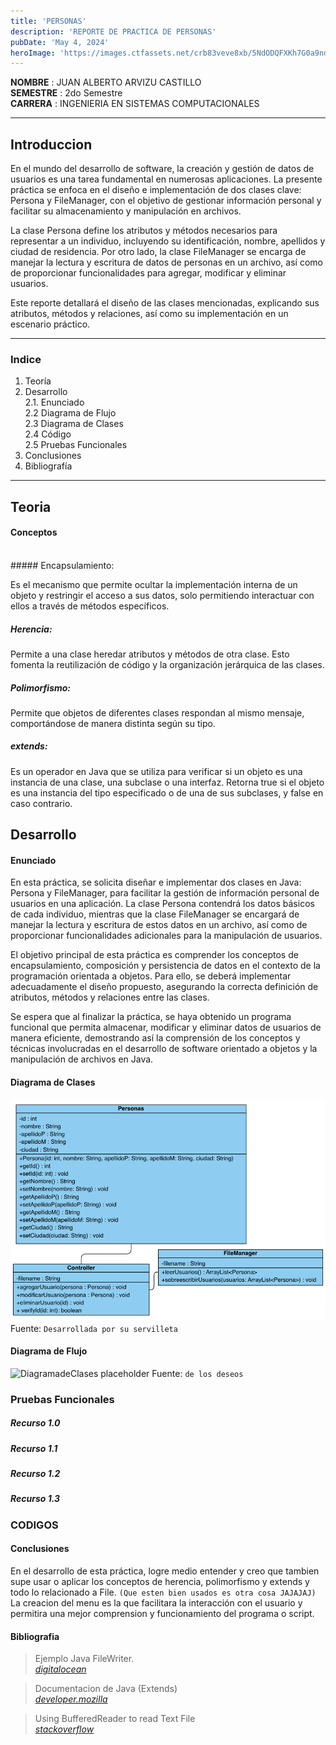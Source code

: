 ```yaml
---
title: 'PERSONAS'
description: 'REPORTE DE PRACTICA DE PERSONAS'
pubDate: 'May 4, 2024'
heroImage: 'https://images.ctfassets.net/crb83veve8xb/5NdODQFXKh7G0a9ndO2Tdr/bc98c92588df661b925306c2d9bba5c4/UX_Persona_Disen__o_Itzel.png'
---
```


**NOMBRE** : JUAN ALBERTO ARVIZU CASTILLO <br>
**SEMESTRE** : 2do Semestre<br>
**CARRERA** : INGENIERIA EN SISTEMAS COMPUTACIONALES

<hr>

## Introduccion

En el mundo del desarrollo de software, la creación y gestión de datos de usuarios es una tarea fundamental en numerosas aplicaciones. La presente práctica se enfoca en el diseño e implementación de dos clases clave: Persona y FileManager, con el objetivo de gestionar información personal y facilitar su almacenamiento y manipulación en archivos.

La clase Persona define los atributos y métodos necesarios para representar a un individuo, incluyendo su identificación, nombre, apellidos y ciudad de residencia. Por otro lado, la clase FileManager se encarga de manejar la lectura y escritura de datos de personas en un archivo, así como de proporcionar funcionalidades para agregar, modificar y eliminar usuarios.

Este reporte detallará el diseño de las clases mencionadas, explicando sus atributos, métodos y relaciones, así como su implementación en un escenario práctico.

<hr>

### Indice

1. Teoría
2. Desarrollo <br>
2.1. Enunciado <br> 
2.2 Diagrama de Flujo <br> 
2.3 Diagrama de Clases <br> 
2.4 Código <br> 
2.5 Pruebas Funcionales
3. Conclusiones
4. Bibliografía

<hr>

## Teoria
#### Conceptos
<br>
##### Encapsulamiento:

Es el mecanismo que permite ocultar la implementación interna de un objeto y restringir el acceso a sus datos, solo permitiendo interactuar con ellos a través de métodos específicos.

##### Herencia:
Permite a una clase heredar atributos y métodos de otra clase. Esto fomenta la reutilización de código y la organización jerárquica de las clases.

##### Polimorfismo:

Permite que objetos de diferentes clases respondan al mismo mensaje, comportándose de manera distinta según su tipo.

##### extends:

Es un operador en Java que se utiliza para verificar si un objeto es una instancia de una clase, una subclase o una interfaz. Retorna true si el objeto es una instancia del tipo especificado o de una de sus subclases, y false en caso contrario.

## Desarrollo

#### Enunciado

En esta práctica, se solicita diseñar e implementar dos clases en Java: Persona y FileManager, para facilitar la gestión de información personal de usuarios en una aplicación. La clase Persona contendrá los datos básicos de cada individuo, mientras que la clase FileManager se encargará de manejar la lectura y escritura de estos datos en un archivo, así como de proporcionar funcionalidades adicionales para la manipulación de usuarios.

El objetivo principal de esta práctica es comprender los conceptos de encapsulamiento, composición y persistencia de datos en el contexto de la programación orientada a objetos. Para ello, se deberá implementar adecuadamente el diseño propuesto, asegurando la correcta definición de atributos, métodos y relaciones entre las clases.

Se espera que al finalizar la práctica, se haya obtenido un programa funcional que permita almacenar, modificar y eliminar datos de usuarios de manera eficiente, demostrando así la comprensión de los conceptos y técnicas involucradas en el desarrollo de software orientado a objetos y la manipulación de archivos en Java.

#### Diagrama de Clases

![DiagramadeClases placeholder](https://github.com/ArZz04/Personas/blob/main/resources/clases.png?raw=true)
Fuente: `Desarrollada por su servilleta`

#### Diagrama de Flujo

![DiagramadeClases placeholder](https://s1.significados.com/foto/diagrama-de-flujo-tipo-vertical.jpg?class=article)
Fuente: `de los deseos`

### Pruebas Funcionales
##### Recurso 1.0

##### Recurso 1.1

##### Recurso 1.2

##### Recurso 1.3

### CODIGOS

<script src="https://gist.github.com/ArZz04/d20f029d32b0f60b62ec7938765f3703.js"></script>

#### Conclusiones

En el desarrollo de esta práctica, logre medio entender y creo que tambien supe usar o aplicar los conceptos de herencia, polimorfismo y extends y todo lo relacionado a File. `(Que esten bien usados es otra cosa JAJAJAJ)` La creacion del menu es la que facilitara la interacción con el usuario y permitira una mejor comprension y funcionamiento del programa o script.


#### Bibliografia

> Ejemplo Java FileWriter. <br>  <cite>[digitalocean](https://www.digitalocean.com/community/tutorials/java-filewriter-example)</cite>

> Documentacion de Java (Extends) <br> <cite>[developer.mozilla](https://developer.mozilla.org/es/docs/Web/JavaScript/Reference/Classes/extends)</cite>

> Using BufferedReader to read Text File <br> <cite>[stackoverflow](https://stackoverflow.com/questions/16104616/using-bufferedreader-to-read-text-file)</cite>
